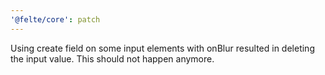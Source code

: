 ```yaml
---
'@felte/core': patch
---
```


Using create field on some input elements with onBlur resulted in deleting the input value. This should not happen anymore.
